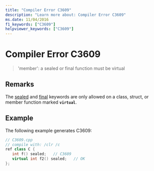 ```yaml
---
title: "Compiler Error C3609"
description: "Learn more about: Compiler Error C3609"
ms.date: 11/04/2016
f1_keywords: ["C3609"]
helpviewer_keywords: ["C3609"]
---
```

# Compiler Error C3609

> 'member': a sealed or final function must be virtual

## Remarks

The [sealed](../../extensions/sealed-cpp-component-extensions.md) and [final](../../cpp/final-specifier.md) keywords are only allowed on a class, struct, or member function marked **`virtual`**.

## Example

The following example generates C3609:

```cpp
// C3609.cpp
// compile with: /clr /c
ref class C {
   int f() sealed;   // C3609
   virtual int f2() sealed;   // OK
};
```
